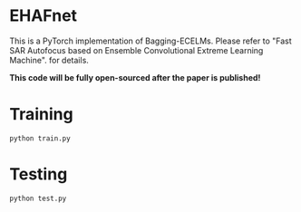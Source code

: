 # EHAFnet

This is a PyTorch implementation of Bagging-ECELMs. Please refer to "Fast SAR Autofocus based on Ensemble Convolutional Extreme Learning Machine". for details.

**This code will be fully open-sourced after the paper is published!**


# Training

```
python train.py
```

# Testing

```
python test.py
```



